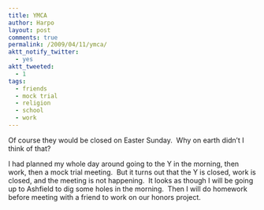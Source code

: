 ```yaml
---
title: YMCA
author: Harpo
layout: post
comments: true
permalink: /2009/04/11/ymca/
aktt_notify_twitter:
  - yes
aktt_tweeted:
  - 1
tags:
  - friends
  - mock trial
  - religion
  - school
  - work
---
```

Of course they would be closed on Easter Sunday.  Why on earth didn&#8217;t I think of that?

I had planned my whole day around going to the Y in the morning, then work, then a mock trial meeting.  But it turns out that the Y is closed, work is closed, and the meeting is not happening.  It looks as though I will be going up to Ashfield to dig some holes in the morning.  Then I will do homework before meeting with a friend to work on our honors project.